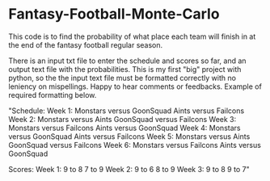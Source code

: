 # Fantasy-Football-Monte-Carlo

This code is to find the probability of what place each team will finish in at the end of the fantasy football regular season.

There is an input txt file to enter the schedule and scores so far, and an output text file with the probabilities. 
This is my first "big" project with python, so the the input text file must be formatted correctly with no leniency on mispellings. 
Happy to hear comments or feedbacks. Example of required formatting below.

"Schedule:
Week 1: 
	Monstars versus GoonSquad
	Aints versus Failcons
Week 2:
	Monstars versus Aints
	GoonSquad versus Failcons
Week 3:
	Monstars versus Failcons
	Aints versus GoonSquad
Week 4: 
	Monstars versus GoonSquad
	Aints versus Failcons
Week 5:
	Monstars versus Aints
	GoonSquad versus Failcons
Week 6:
	Monstars versus Failcons
	Aints versus GoonSquad

Scores:
Week 1:
	9 to 8
	7 to 9
Week 2:
	9 to 6
	8 to 9
Week 3:
	9 to 8
	9 to 7"
